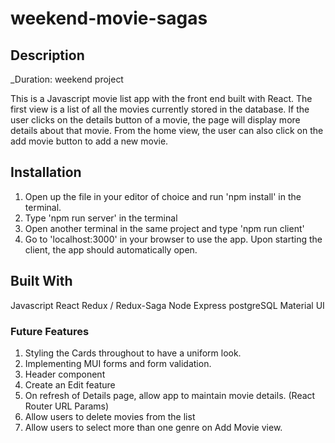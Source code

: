 # weekend-movie-sagas

## Description
_Duration: weekend project

This is a Javascript movie list app with the front end built with React. The first view is a list of all the movies currently stored in the database. If the user clicks on the details button of a movie, the page will display more details about that movie. From the home view, the user can also click on the add movie button to add a new movie. 

## Installation
1. Open up the file in your editor of choice and run 'npm install' in the terminal. 
2. Type 'npm run server' in the terminal
3. Open another terminal in the same project and type 'npm run client'
4. Go to 'localhost:3000' in your browser to use the app. Upon starting the client, the app should automatically open.

## Built With
Javascript
React
Redux / Redux-Saga
Node
Express
postgreSQL
Material UI

### Future Features
1. Styling the Cards throughout to have a uniform look. 
2. Implementing MUI forms and form validation. 
3. Header component 
4. Create an Edit feature
5. On refresh of Details page, allow app to maintain movie details. (React Router URL Params)
6. Allow users to delete movies from the list
7. Allow users to select more than one genre on Add Movie view. 



